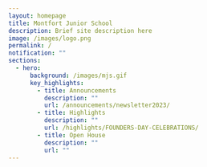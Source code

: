 ```yaml
---
layout: homepage
title: Montfort Junior School
description: Brief site description here
image: /images/logo.png
permalink: /
notification: ""
sections:
  - hero:
      background: /images/mjs.gif
      key_highlights:
        - title: Announcements
          description: ""
          url: /announcements/newsletter2023/
        - title: Highlights
          description: ""
          url: /highlights/FOUNDERS-DAY-CELEBRATIONS/
        - title: Open House
          description: ""
          url: ""
---
```

